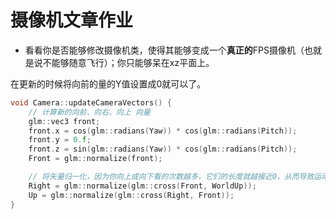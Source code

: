 # 摄像机文章作业

- 看看你是否能够修改摄像机类，使得其能够变成一个**真正的**FPS摄像机（也就是说不能够随意飞行）；你只能够呆在xz平面上。

在更新的时候将向前的量的Y值设置成0就可以了。

```C++
void Camera::updateCameraVectors() {
    // 计算新的向前、向右、向上 向量
    glm::vec3 front;
    front.x = cos(glm::radians(Yaw)) * cos(glm::radians(Pitch));
    front.y = 0.f;
    front.z = sin(glm::radians(Yaw)) * cos(glm::radians(Pitch));
    Front = glm::normalize(front);

    // 将矢量归一化，因为你向上或向下看的次数越多，它们的长度就越接近0，从而导致运动变慢。
    Right = glm::normalize(glm::cross(Front, WorldUp));
    Up = glm::normalize(glm::cross(Right, Front));
}
```

